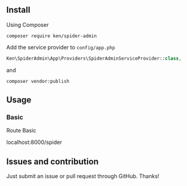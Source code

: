 
## Install

Using Composer

```
composer require ken/spider-admin
```

Add the service provider to `config/app.php`

```php
Ken\SpiderAdmin\App\Providers\SpiderAdminServiceProvider::class,
```
and
```
composer vendor:publish
```
## Usage

### Basic

Route Basic

localhost:8000/spider

## Issues and contribution

Just submit an issue or pull request through GitHub. Thanks!
